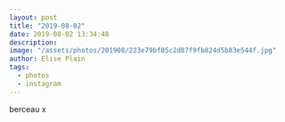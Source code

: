 ```yaml
---
layout: post
title: "2019-08-02"
date: 2019-08-02 13:34:48
description: 
image: "/assets/photos/201908/223e79bf05c2d87f9fb824d5b83e544f.jpg"
author: Elise Plain
tags: 
  - photos
  - instagram
---
```


berceau x
<p></p>

